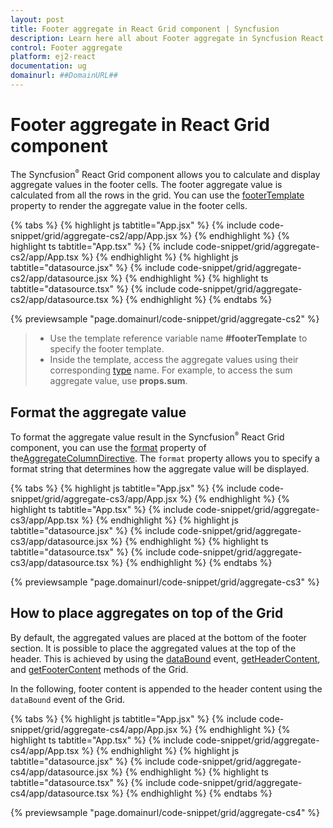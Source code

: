 ```yaml
---
layout: post
title: Footer aggregate in React Grid component | Syncfusion
description: Learn here all about Footer aggregate in Syncfusion React Grid component of Syncfusion Essential JS 2 and more.
control: Footer aggregate 
platform: ej2-react
documentation: ug
domainurl: ##DomainURL##
---
```


# Footer aggregate in React Grid component

The Syncfusion<sup style="font-size:70%">&reg;</sup> React Grid component allows you to calculate and display aggregate values in the footer cells. The footer aggregate value is calculated from all the rows in the grid. You can use the [footerTemplate](https://ej2.syncfusion.com/react/documentation/api/grid/aggregateColumn/#footertemplate) property to render the aggregate value in the footer cells.

{% tabs %}
{% highlight js tabtitle="App.jsx" %}
{% include code-snippet/grid/aggregate-cs2/app/App.jsx %}
{% endhighlight %}
{% highlight ts tabtitle="App.tsx" %}
{% include code-snippet/grid/aggregate-cs2/app/App.tsx %}
{% endhighlight %}
{% highlight js tabtitle="datasource.jsx" %}
{% include code-snippet/grid/aggregate-cs2/app/datasource.jsx %}
{% endhighlight %}
{% highlight ts tabtitle="datasource.tsx" %}
{% include code-snippet/grid/aggregate-cs2/app/datasource.tsx %}
{% endhighlight %}
{% endtabs %}

 {% previewsample "page.domainurl/code-snippet/grid/aggregate-cs2" %}

> * Use the template reference variable name **#footerTemplate** to specify the footer template.
> * Inside the template, access the aggregate values using their corresponding [type](https://ej2.syncfusion.com/react/documentation/api/grid/aggregateColumn/#type) name. For example, to access the sum aggregate value, use **props.sum**.

## Format the aggregate value

To format the aggregate value result in the Syncfusion<sup style="font-size:70%">&reg;</sup> React Grid component, you can use the [format](https://helpej2.syncfusion.com/react/documentation/api/grid/aggregateColumn/#format) property of the[AggregateColumnDirective](https://helpej2.syncfusion.com/react/documentation/api/grid/aggregateColumn/). The `format` property allows you to specify a format string that determines how the aggregate value will be displayed.


{% tabs %}
{% highlight js tabtitle="App.jsx" %}
{% include code-snippet/grid/aggregate-cs3/app/App.jsx %}
{% endhighlight %}
{% highlight ts tabtitle="App.tsx" %}
{% include code-snippet/grid/aggregate-cs3/app/App.tsx %}
{% endhighlight %}
{% highlight js tabtitle="datasource.jsx" %}
{% include code-snippet/grid/aggregate-cs3/app/datasource.jsx %}
{% endhighlight %}
{% highlight ts tabtitle="datasource.tsx" %}
{% include code-snippet/grid/aggregate-cs3/app/datasource.tsx %}
{% endhighlight %}
{% endtabs %}

 {% previewsample "page.domainurl/code-snippet/grid/aggregate-cs3" %}

## How to place aggregates on top of the Grid

By default, the aggregated values are placed at the bottom of the footer section. It is possible to place the aggregated values at the top of the header. This is achieved by using the [dataBound](https://ej2.syncfusion.com/react/documentation/api/grid/#databound) event, [getHeaderContent](https://ej2.syncfusion.com/react/documentation/api/grid/#getheadercontent), and [getFooterContent](https://ej2.syncfusion.com/react/documentation/api/grid/#getfootercontent) methods of the Grid.

In the following, footer content is appended to the header content using the `dataBound` event of the Grid.

{% tabs %}
{% highlight js tabtitle="App.jsx" %}
{% include code-snippet/grid/aggregate-cs4/app/App.jsx %}
{% endhighlight %}
{% highlight ts tabtitle="App.tsx" %}
{% include code-snippet/grid/aggregate-cs4/app/App.tsx %}
{% endhighlight %}
{% highlight js tabtitle="datasource.jsx" %}
{% include code-snippet/grid/aggregate-cs4/app/datasource.jsx %}
{% endhighlight %}
{% highlight ts tabtitle="datasource.tsx" %}
{% include code-snippet/grid/aggregate-cs4/app/datasource.tsx %}
{% endhighlight %}
{% endtabs %}

 {% previewsample "page.domainurl/code-snippet/grid/aggregate-cs4" %}